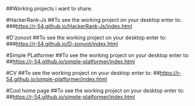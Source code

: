 ##Working projects i want to share.

#HackerRank-Js
##To see the working project on your desktop enter to:
###https://r-54.github.io/HackerRank-Js/index.html

#D'zonoot
##To see the working project on your desktop enter to:
###https://r-54.github.io/D-zonoot/index.html

#Simple PLatformer
##To see the working project on your desktop enter to:
##https://r-54.github.io/simple-platformer/index.html

#CV
##To see the working project on your desktop enter to:
##https://r-54.github.io/simple-platformer/index.html

#Cool home page
##To see the working project on your desktop enter to:
##https://r-54.github.io/simple-platformer/index.html
